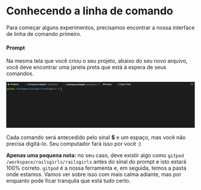 # Conhecendo a linha de comando

Para começar alguns experimentos, precisamos encontrar a nossa interface de linha de comando primeiro.

#### Prompt
Na mesma tela que você criou o seu projeto, abaixo do seu novo arquivo, você deve encontrar uma janela preta que está à espera de seus comandos.

![Terminal](../images/linha_de_comando/terminal.png)

Cada comando será antecedido pelo sinal **$** e um espaço, mas você não precisa digitá-lo. Seu computador fará isso por você :)

**Apenas uma pequena nota:** no seu caso, deve existir algo como `gitpod /workspace/railsgirls/railsgirls` antes do sinal do prompt e isto estará 100% correto. `gitpod` é a nossa ferramenta e, em seguida, temos a pasta onde estamos. Vamos ver sobre isso com mais calma adiante, mas por enquanto pode ficar tranquila que está tudo certo.
